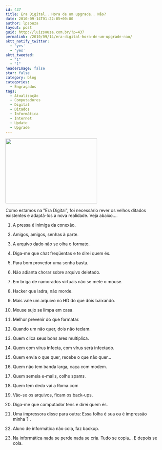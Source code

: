 ```yaml
---
id: 437
title: Era Digital.. Hora de um upgrade.. Não?
date: 2010-09-14T01:22:05+00:00
author: lpsouza
layout: post
guid: http://luizsouza.com.br/?p=437
permalink: /2010/09/14/era-digital-hora-de-um-upgrade-nao/
aktt_notify_twitter:
  - 'yes'
  - 'yes'
aktt_tweeted:
  - "1"
  - "1"
headerImage: false
star: false
category: blog
categories:
  - Engraçados
tags:
  - Atualização
  - Computadores
  - Digital
  - Ditados
  - Informática
  - Internet
  - Update
  - Upgrade
---
```

<img class="alignnone size-medium wp-image-439" src="wp-content/upload/2010/09/era-digital-300x213.jpg" alt="" width="300" height="213" />

Como estamos na "Era Digital", foi necessário rever os velhos ditados existentes e adaptá-los a nova realidade. Veja abaixo....
  
1. A pressa é inimiga da conexão.
  
2. Amigos, amigos, senhas à parte.
  
3. A arquivo dado não se olha o formato.
  
4. Diga-me que chat freqüentas e te direi quem és.
  
5. Para bom provedor uma senha basta.
  
6. Não adianta chorar sobre arquivo deletado.
  
7. Em briga de namorados virtuais não se mete o mouse.
  
8. Hacker que ladra, não morde.
  
9. Mais vale um arquivo no HD do que dois baixando.
  
10. Mouse sujo se limpa em casa.
  
11. Melhor prevenir do que formatar.
  
12. Quando um não quer, dois não teclam.
  
13. Quem clica seus bons ares multiplica.
  
14. Quem com vírus infecta, com vírus será infectado.
  
15. Quem envia o que quer, recebe o que não quer...
  
16. Quem não tem banda larga, caça com modem.
  
17. Quem semeia e-mails, colhe spams.
  
18. Quem tem dedo vai a Roma.com
  
19. Vão-se os arquivos, ficam os back-ups.
  
20. Diga-me que computador tens e direi quem és.
  
21. Uma impressora disse para outra: Essa folha é sua ou é impressão minha ? .
  
22. Aluno de informática não cola, faz backup.
  
23. Na informática nada se perde nada se cria. Tudo se copia... E depois se cola.